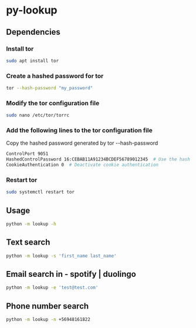 # py-lookup

## Dependencies

### Install tor
```bash
sudo apt install tor
```
### Create a hashed password for tor
```bash
tor --hash-password "my_password"
```
### Modify the tor configuration file
```bash
sudo nano /etc/tor/torrc
```
### Add the following lines to the tor configuration file
Copy the hashed password generated by tor --hash-password
```bash
ControlPort 9051
HashedControlPassword 16:CEBAB11A91234BCDEF56789012345  # Use the hash generated by tor --hash-password
CookieAuthentication 0  # Deactivate cookie authentication
```
### Restart tor
```bash
sudo systemctl restart tor
```

## Usage

```bash
python -m lookup -h
```

## Text search
```bash
python -m lookup -s 'first_name last_name'
```
  
## Email search in - spotify | duolingo  
```bash
python -m lookup -e 'test@test.com'
```

## Phone number search
```bash
python -m lookup -n +56948161822
```